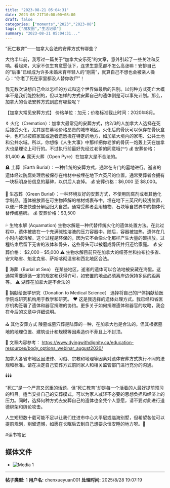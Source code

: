 ```yaml
---
title: "2023-08-21 05:04:31"
date: 2023-08-21T10:00:00+08:00
draft: false
categories: ["moments","2023","2023-08"]
tags: ["朋友圈","生活记录"]
summary: "2023-08-21 05:04:31..."
---
```


“死亡教育”——加拿大合法的安葬方式有哪些？

大约半年前，我写过一篇关于“加拿大安乐死”的文章，意外引起了一些关注和反响。看起来，大家不仅生育意愿低下，连求生意愿都不怎么高涨嘛！安排自己的“后事”已经成为许多未婚未育年轻人的“刚需”，就算自己不想也会被亲人操心：“你老了死在家里都没人替你收尸”！

我无数次设想自己会以怎样的方式和这个世界做最后的告别。以何种方式死亡大概率不是我们能控制的，但以怎样的方式安葬自己的遗体倒是可以事先计划。那么，加拿大的合法安葬方式到底有哪些呢？

【加拿大常见安葬方式】
价格单位：加元；价格标准截止时间：2020年8月。

⚱️ 火化（Cremation）：加拿大最常见的安葬方式，约2/3的人加拿大人选择在死后接受火化，尤其是在墓地价格昂贵的城市地区。火化后的骨灰可以保存在骨灰盒中，也可以按照家属或逝者遗愿撒在特定的地方，如加拿大境内的家宅、公共土地和公共水域。所以，你想像《人生大事》中那样把你老爹的骨灰一炮轰上天在加拿大也是理论上可行的。不过执行前最好先经过老爹的同意哦(^^)
💰 安葬价格：$1,400
⚠️ 露天火葬（Open Pyre）在加拿大是不合法的。

🪦 土葬（Earth Burial）：一种传统的安葬方式，通常在专门的墓地进行。逝者的遗体经过防腐处理后被保存在棺材中被埋在地下六英尺的位置。通常受葬者会拥有一块标明身份信息的墓碑，以供后人哀悼。
💰 安葬价格：$6,000 至 $8,000。

🌳 生态葬（Green Burial）：一种环境友好的安葬方式，不使用防腐剂或者其他化学制品。遗体被放置在可生物降解的棺材或裹布中，埋在地下三英尺的较浅位置，以便尸体更快速分解回归大自然。通常受葬者会用植物、石块等自然界中的物体代替传统墓碑。
💰 安葬价格：$3,500

💦 生物水解 (Aquamation)
生物水解是一种代替传统火化的遗体处置方法。在此过程中，遗体被放在一个充满碱性溶液的压力容器中。随后，容器被加热，遗体在几小时内被溶解。这个过程是环保的，因为它不会像火化那样产生大量的碳排放。过程结束后留下无害的液体和骨头，这些骨头可以被磨成骨灰并归还给家庭。
💰 安葬价格： $2,000 – $5,000
⚠️ 生物水解目前只在加拿大的纽芬兰和拉布拉多省、安大略省、魁北克省、萨斯喀彻温省和西北地区合法。

🌊 海葬（Burial at Sea）
在某些地区，逝者的遗体可以合法地被安藏在海里。这通常需要遵循一定的规定和获得许可，如安置的地点必须离岸边保持多远的距离等。
⚠️ 湖葬在加拿大是不合法的

🏥 捐献给医学研究（Donation to Medical Science）
选择将自己的尸体捐献给医学院或研究机构用于教学和研究。
❤️ 这是我选择的遗体处理方式。我已经和省医疗机构签署了遗体和器官捐赠的协约。更多关于如何捐赠遗体和器官的攻略，我会在今后的文章中详细说明。

⛪️ 其他安葬方式
陵墓或墓穴葬是陆葬的一种，在加拿大也是合法的。但其根据墓地的地理位置、建筑设计和规模等因素造价不菲且上不封顶。

📖 文章内容参考：
https://www.dyingwithdignity.ca/education-resources/body_options_webinar_august2020/

加拿大各省市地区因法律、习俗、宗教和地理等因素对遗体安葬方式执行不同的法规和标准。请在决定自己安葬方式前同家人和相关监管部门进行充分的沟通。

🕯️🕯️🕯️

“死亡”是一个严肃又沉重的话题，但“死亡教育”却是每一个活着的人最好提前预习的科目。适当安排自己的安葬模式，可以为家人减轻不必要的思想负担和经济上的压力。同时，选择何种方式去安葬自己的遗体也全凭个人意愿，请不要对此进行道德绑架和舆论攻击。

人生短短数十载可能不足以让我们住进市中心大平层或临海别墅，但希望各位可以提前规划，别留遗憾，如愿在长眠后去到自己想要永恒安睡的地方呀。🖤

#读书笔记

## 媒体文件

- ![Media 1](/Moments/photos/2023-08-21/202308210504310.jpg)

---

**帖子类型:** 1
**用户名:** chenxueyuan001
**处理时间:** 2025/8/28 19:07:19